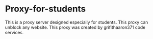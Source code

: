# Proxy-for-students
This is a proxy server designed especially for students. This proxy can unblock any website. This proxy was created by grifithaaron371 code services.
